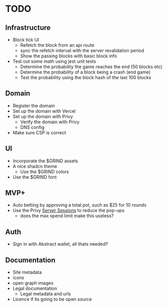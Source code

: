 # TODO

## Infrastructure
- Block tick UI
  - Refetch the block from an api route
  - sync the refetch interval with the server revalidation period
  - Show the passing blocks with basic block info
- Test out some math using jest unit tests
  - Determine the probability the game reaches the end (50 blocks etc)
  - Determine the probability of a block being a crash (end game)
  - Test the probability using the block hash of the last 100 blocks

## Domain
- Register the domain
- Set up the domain with Vercel
- Set up the domain with Privy
  - Verify the domain with Privy
  - DNS config
- Make sure CSP is correct

## UI
- Incorporate the $GRIND assets
- A nice shadcn theme
  - Use the $GRIND colors
- Use the $GRIND font

## MVP+
- Auto betting by approving a total pot, such as $25 for 10 rounds
- Use the Privy [Server Sessions](https://docs.privy.io/wallets/using-wallets/server-sessions/overview) to reduce the pop-ups
  - does the max spend limit make this useless?

## Auth
- Sign in with Abstract wallet, all thats needed?

## Documentation
- Site metadata
- icons
- open graph images
- Legal documentation
  - Legal metadata and urls
- Licence if its going to be open source

